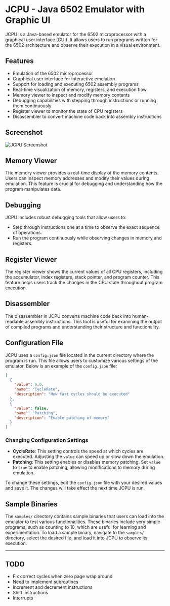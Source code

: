 # JCPU - Java 6502 Emulator with Graphic UI

JCPU is a Java-based emulator for the 6502 microprocessor with a graphical user interface (GUI). It allows users to run programs written for the 6502 architecture and observe their execution in a visual environment.

## Features
- Emulation of the 6502 microprocessor
- Graphical user interface for interactive emulation
- Support for loading and executing 6502 assembly programs
- Real-time visualization of memory, registers, and execution flow
- Memory viewer to inspect and modify memory contents
- Debugging capabilities with stepping through instructions or running them continuously
- Register viewer to monitor the state of CPU registers
- Disassembler to convert machine code back into assembly instructions

## Screenshot
![JCPU Screenshot](https://github.com/cxe0/JCPU/assets/164516044/4108b01a-9d0d-4bdb-a046-1f28fff9d83f)

## Memory Viewer
The memory viewer provides a real-time display of the memory contents. Users can inspect memory addresses and modify their values during emulation. This feature is crucial for debugging and understanding how the program manipulates data.

## Debugging
JCPU includes robust debugging tools that allow users to:
- Step through instructions one at a time to observe the exact sequence of operations.
- Run the program continuously while observing changes in memory and registers.

## Register Viewer
The register viewer shows the current values of all CPU registers, including the accumulator, index registers, stack pointer, and program counter. This feature helps users track the changes in the CPU state throughout program execution.

## Disassembler
The disassembler in JCPU converts machine code back into human-readable assembly instructions. This tool is useful for examining the output of compiled programs and understanding their structure and functionality.


## Configuration File
JCPU uses a `config.json` file located in the current directory where the program is run. This file allows users to customize various settings of the emulator. Below is an example of the `config.json` file:

```json
[
  {
    "value": 0.0,
    "name": "CycleRate",
    "description": "How fast cycles should be executed"
  },
  {
    "value": false,
    "name": "Patching",
    "description": "Enable patching of memory"
  }
]
```

### Changing Configuration Settings
- **CycleRate**: This setting controls the speed at which cycles are executed. Adjusting the `value` can speed up or slow down the emulation.
- **Patching**: This setting enables or disables memory patching. Set `value` to `true` to enable patching, allowing modifications to memory during emulation.

To change these settings, edit the `config.json` file with your desired values and save it. The changes will take effect the next time JCPU is run.

## Sample Binaries
The `samples/` directory contains sample binaries that users can load into the emulator to test various functionalities. These binaries include very simple programs, such as counting to 10, which are useful for learning and experimentation. To load a sample binary, navigate to the `samples/` directory, select the desired file, and load it into JCPU to observe its execution.

---

## TODO
- Fix correct cycles when zero page wrap around
- Need to implement subroutines
- Increment and decrement instructions
- Shift instructions
- Interrupts

